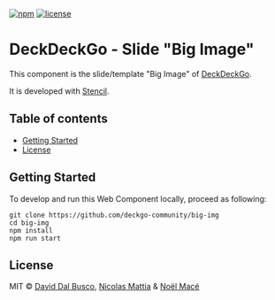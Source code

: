 [![npm][npm-badge]][npm-badge-url]
[![license][npm-license]][npm-license-url]

[npm-badge]: https://img.shields.io/npm/v/@deckdeckgo/slide-big-img
[npm-badge-url]: https://www.npmjs.com/package/@deckdeckgo/slide-big-img
[npm-license]: https://img.shields.io/npm/l/@deckdeckgo/slide-big-img
[npm-license-url]: https://github.com/deckgo-community/big-img/blob/master/LICENSE

# DeckDeckGo - Slide "Big Image"

This component is the slide/template "Big Image" of [DeckDeckGo].

It is developed with [Stencil](https://stenciljs.com).

## Table of contents

- [Getting Started](#getting-started)
- [License](#license)

## Getting Started

To develop and run this Web Component locally, proceed as following:

```
git clone https://github.com/deckgo-community/big-img
cd big-img
npm install
npm run start
```

## License

MIT © [David Dal Busco](mailto:david.dalbusco@outlook.com), [Nicolas Mattia](mailto:nicolas@nmattia.com) & [Noël Macé](mailto:contact@noelmace.com)

[deckdeckgo]: https://deckdeckgo.com
